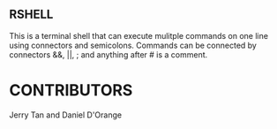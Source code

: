 ## RSHELL


This is a terminal shell that can execute mulitple commands on one line using connectors and semicolons. Commands can be connected by connectors &&, ||, ; and anything after # is a comment.




# CONTRIBUTORS

Jerry Tan and Daniel D'Orange

